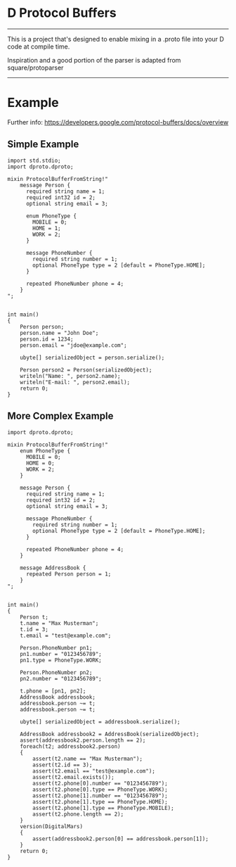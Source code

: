 # D Protocol Buffers

----

This is a project that's designed to enable mixing in a .proto file into your D code at compile time.

Inspiration and a good portion of the parser is adapted from square/protoparser


----
# Example

Further info: https://developers.google.com/protocol-buffers/docs/overview

## Simple Example

    import std.stdio;
    import dproto.dproto;
    
    mixin ProtocolBufferFromString!"
        message Person {
          required string name = 1;
          required int32 id = 2;
          optional string email = 3;
    
          enum PhoneType {
            MOBILE = 0;
            HOME = 1;
            WORK = 2;
          }
    
          message PhoneNumber {
            required string number = 1;
            optional PhoneType type = 2 [default = PhoneType.HOME];
          }
    
          repeated PhoneNumber phone = 4;
        }
    ";
    
    
    int main()
    {
        Person person;
        person.name = "John Doe";
        person.id = 1234;
        person.email = "jdoe@example.com";
    
        ubyte[] serializedObject = person.serialize();
    
        Person person2 = Person(serializedObject);
        writeln("Name: ", person2.name);
        writeln("E-mail: ", person2.email);
        return 0;
    }

## More Complex Example

    import dproto.dproto;
    
    mixin ProtocolBufferFromString!"
        enum PhoneType {
          MOBILE = 0;
          HOME = 0;
          WORK = 2;
        }
    
        message Person {
          required string name = 1;
          required int32 id = 2;
          optional string email = 3;
    
          message PhoneNumber {
            required string number = 1;
            optional PhoneType type = 2 [default = PhoneType.HOME];
          }
    
          repeated PhoneNumber phone = 4;
        }
    
        message AddressBook {
          repeated Person person = 1;
        }
    ";
    
    
    int main()
    {
        Person t;
        t.name = "Max Musterman";
        t.id = 3;
        t.email = "test@example.com";
    
        Person.PhoneNumber pn1;
        pn1.number = "0123456789";
        pn1.type = PhoneType.WORK;
        
        Person.PhoneNumber pn2;
        pn2.number = "0123456789";
    
        t.phone = [pn1, pn2];
        AddressBook addressbook;
        addressbook.person ~= t;
        addressbook.person ~= t;
    
        ubyte[] serializedObject = addressbook.serialize();
        
        AddressBook addressbook2 = AddressBook(serializedObject);
        assert(addressbook2.person.length == 2);
        foreach(t2; addressbook2.person)
        {
            assert(t2.name == "Max Musterman");
            assert(t2.id == 3);
            assert(t2.email == "test@example.com");
            assert(t2.email.exists());
            assert(t2.phone[0].number == "0123456789");
            assert(t2.phone[0].type == PhoneType.WORK);
            assert(t2.phone[1].number == "0123456789");
            assert(t2.phone[1].type == PhoneType.HOME);
            assert(t2.phone[1].type == PhoneType.MOBILE);
            assert(t2.phone.length == 2);
        }
        version(DigitalMars)
        {
            assert(addressbook2.person[0] == addressbook.person[1]);
        }
        return 0;
    }
